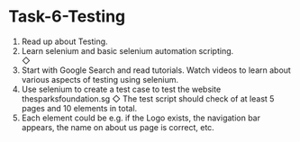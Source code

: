 # Task-6-Testing

1. Read up about Testing.<br> 
2. Learn selenium and basic selenium automation scripting.<br> ◇ 
3. Start with Google Search and read tutorials. Watch videos to learn about various aspects of testing using selenium.<br> 
4. Use selenium to create a test case to test the website thesparksfoundation.sg ◇ The test script should check of at least 5 pages and 10 elements in total.<br> 
5. Each element could be e.g. if the Logo exists, the navigation bar appears, the name on about us page is correct, etc.<br>
